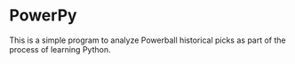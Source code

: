 PowerPy
=======

This is a simple program to analyze Powerball historical picks as part of the process of learning Python.

